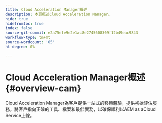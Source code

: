 ```yaml
---
title: Cloud Acceleration Manager概述
description: 本頁概述Cloud Acceleration Manager。
hide: true
hidefromtoc: true
index: false
source-git-commit: e2a75efe9e2e1ac8e2745608309f12b49eac9843
workflow-type: tm+mt
source-wordcount: '65'
ht-degree: 0%

---
```



# Cloud Acceleration Manager概述{#overview-cam}

Cloud Acceleration Manager為客戶提供一站式的移轉體驗，提供初始評估服務，將客戶指向正確的工具、檔案和最佳實務，以確保順利以AEM as aCloud Service上線。